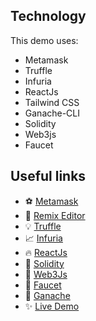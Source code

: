 ## Technology

This demo uses:

-   Metamask
-   Truffle
-   Infuria
-   ReactJs
-   Tailwind CSS
-   Ganache-CLI
-   Solidity
-   Web3js
-   Faucet

## Useful links

-   ⚽ [Metamask](https://metamask.io/)
-   🚀 [Remix Editor](https://remix.ethereum.org/)
-   💡 [Truffle](https://trufflesuite.com/)
-   📈 [Infuria](https://infura.io/)
-   🔥 [ReactJs](https://reactjs.org/)
-   🐻 [Solidity](https://soliditylang.org/)
-   👀 [Web3Js](https://docs.ethers.io/v5/)
-   🎅 [Faucet](https://faucets.chain.link/rinkeby)
-   🤖 [Ganache](https://trufflesuite.com/ganache/index.html)
-   ✨ [Live Demo](https://nftkarts.netlify.app/)
